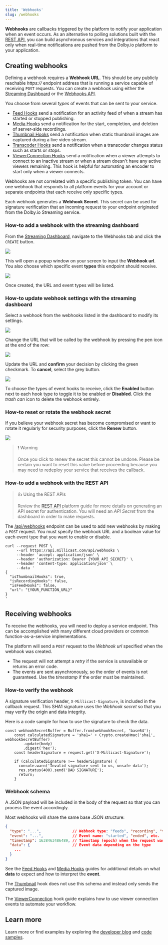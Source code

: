 ```yaml
---
title: 'Webhooks'
slug: /webhooks
---
```


**Webhooks** are callbacks triggered by the platform to notify your application when an event occurs. As an alternative to polling solutions built with the [REST API](/millicast/api/webhooks-get.api.mdx), you can build asynchronous services and integrations that react only when real-time notifications are pushed from the Dolby.io platform to your application.

## Creating webhooks

Defining a webhook requires a **Webhook URL**. This should be any publicly reachable _https\://_ endpoint address that is running a service capable of receiving `POST` requests. You can create a webhook using either the [Streaming Dashboard](/millicast/streaming-dashboard/index.mdx) or the [Webhooks API](/millicast/api/webhooks-get.api.mdx).

You choose from several _types_ of events that can be sent to your service.

- [Feed Hooks](/millicast/webhooks/feeds-webhooks.md) send a notification for an activity feed of when a stream has started or stopped publishing.
- [Media Hooks](/millicast/webhooks/media-webhooks.md) send a notification for the start, completion, and deletion of server-side recordings.
- [Thumbnail Hooks](/millicast/webhooks/thumbnail-webhooks.md) send a notification when static thumbnail images are captured during a live video stream.
- [Transcoder Hooks](/millicast/webhooks/transcoder-webhooks.md) send a notification when a transcoder changes status such as starts or stops.
- [ViewerConnection Hooks](/millicast/webhooks/viewerconnection-webhooks.md) send a notification when a viewer attempts to connect to an inactive stream or when a stream doesn't have any active viewers remaining. This hook is helpful for automating an encoder to start only when a viewer connects.

Webhooks are not correlated with a specific publishing token. You can have one webhook that responds to all platform events for your account or separate endpoints that each receive only specific types.

Each webhook generates a **Webhook Secret**. This secret can be used for signature verification that an incoming request to your endpoint originated from the Dolby.io Streaming service.

### How-to add a webhook with the streaming dashboard

From the [Streaming Dashboard](/millicast/streaming-dashboard/index.mdx), navigate to the Webhooks tab and click the `CREATE` button.

![](../assets/img/dashboard-webhooks.png)

This will open a popup window on your screen to input the **Webhook url**. You also choose which specific event **types** this endpoint should receive.

![](../assets/img/dashboard-add-new-webhook.png)

Once created, the URL and event types will be listed.

### How-to update webhook settings with the streaming dashboard

Select a webhook from the webhooks listed in the dashboard to modify its settings.

![](../assets/img/webhooks-management-main.png)

Change the URL that will be called by the webhook by pressing the pen icon at the end of the row:

![](../assets/img/webhooks-url-edit.png)

Update the URL and **confirm** your decision by clicking the green checkmark. To **cancel**, select the grey button.

![](../assets/img/webhooks-url-edit.confirm.png)

To choose the types of event hooks to receive, click the **Enabled** button next to each hook type to toggle it to be enabled or **Disabled**. Click the _trash can_ icon to delete the webhook entirely.

### How-to reset or rotate the webhook secret

If you believe your webhook secret has become compromised or want to rotate it regularly for security purposes, click the **Renew** button.

![](../assets/img/webhooks-secret-edit.png)

> ❗️ Warning
>
> Once you click to renew the secret this cannot be undone. Please be certain you want to reset this value before proceeding because you may need to redeploy your service that receives the callback.

### How-to add a webhook with the REST API

> 👍 Using the REST APIs
>
> Review the [REST API](/millicast/getting-started/using-rest-apis.md) platform guide for more details on generating an API secret for authentication. You will need an _API Secret_ from the dashboard in order to make requests.

The [/api/webhooks](/millicast/api/webhooks-add-webhook.api.mdx) endpoint can be used to add new webhooks by making a `POST` request. You must specify the webhook URL and a boolean value for each event type that you want to enable or disable.

```shell
curl --request POST \
     --url https://api.millicast.com/api/webhooks \
     --header 'accept: application/json' \
     --header 'authorization: Bearer {YOUR_API_SECRET}' \
     --header 'content-type: application/json' \
     --data '
{
  "isThumbnailHooks": true,
  "isRecordingHooks": false,
  "isFeedHooks": false,
  "url": "{YOUR_FUNCTION_URL}"
}
'
```

## Receiving webhooks

To receive the webhooks, you will need to deploy a service endpoint. This can be accomplished with many different cloud providers or common function-as-a-service implementations.

The platform will send a `POST` request to the _Webhook url_ specified when the webhook was created.

- The request will not attempt a _retry_ if the service is unavailable or returns an error code.
- The events are sent asynchronously, so the order of events is not guaranteed. Use the _timestamp_ if the order must be maintained.

### How-to verify the webhook

A signature verification header, `X-Millicast-Signature`, is included in the callback request. This SHA1 signature uses the _Webhook secret_ so that you may verify the origin and data integrity.

Here is a code sample for how to use the signature to check the data.

```Text title="Node.js"
const webhookSecretBuffer = Buffer.from(webhookSecret, 'base64');
    const calculatedSignature = 'sha1=' + Crypto.createHmac('sha1', webhookSecretBuffer)
    	.update(body)
    	.digest('hex');
    const headerSignature = request.get('X-Millicast-Signature');

    if (calculatedSignature !== headerSignature) {
      console.warn('Invalid signature sent to us, unsafe data');
      res.status(400).send('BAD SIGNATURE');
      return;
    }
```

### Webhook schema

A JSON payload will be included in the body of the request so that you can process the event accordingly.

Most webhooks will share the same base JSON structure:

```json title="Common JSON format for Dolby.io Real-time Streaming Webhooks"
{
  "type": "...",              // Webhook type: "feeds", "recording", "thumbnail", "transcdoder" or "viewerConnection"
  "event": "...",             // Event name: "started", "ended", etc.
  "timestamp": 1638463486489, // Timestamp (epoch) when the request was sent
  "data": {                   // Event data depending on the type
    ...
  }
}
```

See the [Feed Hooks](/millicast/webhooks/feeds-webhooks.md) and [Media Hooks](/millicast/webhooks/media-webhooks.md) guides for additional details on what **data** to expect and how to interpret the **event**.

The [Thumbnail](/millicast/webhooks/thumbnail-webhooks.md) hook does not use this schema and instead only sends the captured image.

The [ViewerConnection](/millicast/webhooks/viewerconnection-webhooks.md) hook guide explains how to use viewer connection events to automate your workflow.

## Learn more

Learn more or find examples by exploring the [developer blog](https://dolby.io/blog/tag/webhooks) and [code samples](https://github.com/orgs/dolbyio-samples/repositories?q=webhooks).
